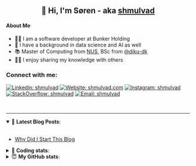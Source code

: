 <h2 align="center">
	👋 Hi, I'm Søren - aka <a href="https://shmulvad.com">shmulvad</a>
</h2>

#### About Me
- 👨‍💻 I am a software developer at Bunker Holding
- 🤖 I have a background in data science and AI as well
- 📚 Master of Computing from [NUS], BSc from [@diku-dk]
- 👨‍🏫 I enjoy sharing my knowledge with others

### Connect with me:

[![Linkedin: shmulvad](https://img.shields.io/badge/shmulvad-blue?style=flat&logo=Linkedin&logoColor=white)][linkedin]
[![Website: shmulvad.com](https://img.shields.io/badge/shmulvad.com-47CCCC?&style=flat&logo=Google-Chrome&logoColor=white)][website]
[![Instagram: shmulvad](https://img.shields.io/badge/-@shmulvad-purple?style=flat&logo=Instagram&logoColor=white)][instagram]
[![StackOverflow: shmulvad](https://img.shields.io/badge/shmulvad-FE7A16?style=flat&logo=stack-overflow&logoColor=white)][stackOverflow]
[![Email: shmulvad](https://img.shields.io/badge/shmulvad-D14836?style=flat&logo=gmail&logoColor=white)][mail]

<br />

---

<details open>
 <summary>📕 <b>Latest Blog Posts</b>: </summary>

<br>

<!-- BLOG-POST-LIST:START -->
- [Why Did I Start This Blog](https://shmulvad.com/blog/why-did-start-this-blog)
<!-- BLOG-POST-LIST:END -->

</details>

<!-- --- -->

<details>
 <summary>🤖 <b>Coding stats</b>: </summary>

<br>

NOTE: Doesn't track coding at work.

<!--START_SECTION:waka-->
![Code Time](http://img.shields.io/badge/Code%20Time-3%2C140%20hrs%2046%20mins-blue)

**I'm an Early 🐤** 

```text
🌞 Morning                2005 commits        ███████░░░░░░░░░░░░░░░░░░   26.80 % 
🌆 Daytime                2813 commits        █████████░░░░░░░░░░░░░░░░   37.61 % 
🌃 Evening                1914 commits        ██████░░░░░░░░░░░░░░░░░░░   25.59 % 
🌙 Night                  748 commits         ██░░░░░░░░░░░░░░░░░░░░░░░   10.00 % 
```


📊 **This Week I Spent My Time On** 

```text
💬 Programming Languages: 
Other                    3 hrs 8 mins        █████████████░░░░░░░░░░░░   53.15 % 
JSON                     51 mins             ████░░░░░░░░░░░░░░░░░░░░░   14.46 % 
YAML                     42 mins             ███░░░░░░░░░░░░░░░░░░░░░░   12.04 % 
Python                   20 mins             █░░░░░░░░░░░░░░░░░░░░░░░░   05.80 % 
TypeScript               19 mins             █░░░░░░░░░░░░░░░░░░░░░░░░   05.52 % 

🔥 Editors: 
Zsh                      2 hrs 59 mins       █████████████░░░░░░░░░░░░   50.73 % 
VS Code                  2 hrs 54 mins       ████████████░░░░░░░░░░░░░   49.27 % 

🐱‍💻 Projects: 
km24-core                5 hrs 30 mins       ███████████████████████░░   93.37 % 
Terminal                 23 mins             ██░░░░░░░░░░░░░░░░░░░░░░░   06.63 % 
```


 Last Updated on 24/10/2025 18:50:50 UTC
<!--END_SECTION:waka-->

</details>

<!-- --- -->

<details>
 <summary>😇 <b>My GitHub stats</b>: </summary>

<br>

<img align="left" alt="shmulvad's Github Stats" src="https://github-readme-stats.vercel.app/api?username=shmulvad&show_icons=true&hide_border=true" />

</details>



[website]: https://shmulvad.com
[linkedin]: https://linkedin.com/in/shmulvad
[instagram]: https://instagram.com/shmulvad
[stackOverflow]: https://stackoverflow.com/users/9248793/shmulvad
[mail]: mailto:shmulvad@gmail.com
[@diku-dk]: https://github.com/diku-dk
[github]: https://github.com/shmulvad
[NUS]: https://www.nus.edu.sg
